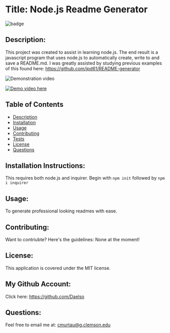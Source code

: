 
# Title: Node.js Readme Generator 

![badge](https://img.shields.io/badge/license-MIT-darkred)


## Description:

This project was created to assist in learning node.js. The end result is a javascript program that uses node.js to automatically create,  write to and save a README.md. I was greatly assisted by studying previous examples of this found here: https://github.com/jpd61/README-generator

![Demonstration video](https://www.youtube.com/watch?v=bCvQ8fNOwxA)

[![Demo video here](https://img.youtube.com/vi/v=bCvQ8fNOwxA/0.jpg)](https://www.youtube.com/watch?v=bCvQ8fNOwxA)


## Table of Contents
- [Description](#description)
- [Installation](#installation)
- [Usage](#usage)
- [Contributing](#contributing)
- [Tests](#tests)
- [License](#license)
- [Questions](#questions)

## Installation Instructions:

This requires both node.js and  inquirer. Begin with ```npm init``` followed by ```npm i inquirer```

## Usage:

To generate professional looking readmes with ease.

## Contributing:

Want to contriubte? Here's the guidelines: None at the moment!


## License:

This application is covered under the MIT license. 

## My Github Account:

  Click here: https://github.com/Daelso

## Questions:

  Feel free to email me at: cmurtau@g.clemson.edu

